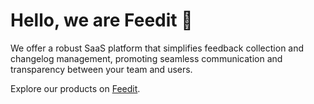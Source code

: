 # Hello, we are Feedit 👋

We offer a robust SaaS platform that simplifies feedback collection and changelog management, promoting seamless communication and transparency between your team and users.

Explore our products on [Feedit](https://feedit.com.br).
